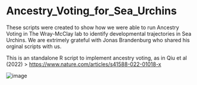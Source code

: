# Ancestry_Voting_for_Sea_Urchins
These scripts were created to show how we were able to run Ancestry Voting in The Wray-McClay lab to identify developmental trajectories in Sea Urchins. We are extrimely grateful with Jonas Brandenburg who shared his orginal scripts with us.


This is an standalone R script to implement ancestry voting, as in Qiu et al (2022) > https://www.nature.com/articles/s41588-022-01018-x

![image](https://user-images.githubusercontent.com/5439367/200061447-34a5c3a0-bd09-45e9-8b12-7e92da130c85.png)



